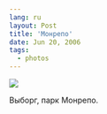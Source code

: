 ```yaml
---
lang: ru
layout: Post
title: 'Монрепо'
date: Jun 20, 2006
tags:
  - photos
---
```


![](photo://MG_8622)

Выборг, парк Монрепо.
